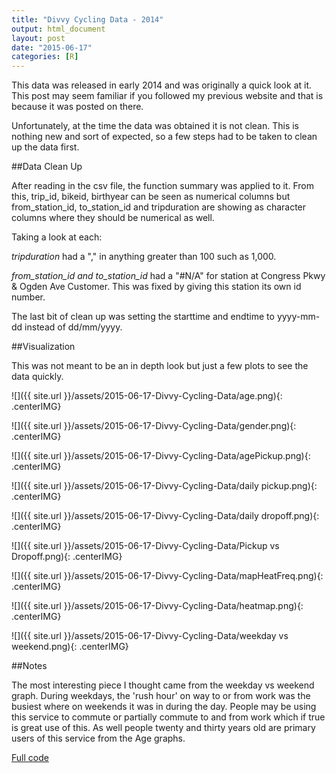 ```yaml
---
title: "Divvy Cycling Data - 2014"
output: html_document
layout: post
date: "2015-06-17"
categories: [R]
---
```


This data was released in early 2014 and was originally a quick look at it.  This post may seem familiar if you followed my previous website and that is because it was posted on there.

Unfortunately, at the time the data was obtained it is not clean. This is nothing new and sort of expected, so a few steps had to be taken to clean up the data first.

##Data Clean Up

After reading in the csv file, the function summary was applied to it. From this, trip_id, bikeid, birthyear can be seen as numerical columns but from_station_id, to_station_id and tripduration are showing as character columns where they should be numerical as well.

Taking a look at each:

_tripduration_ had a "," in anything greater than 100 such as 1,000.

_from_station_id and to_station_id_ had a "#N/A" for station at Congress Pkwy &amp; Ogden Ave Customer. This was fixed by giving this station its own id number.

The last bit of clean up was setting the starttime and endtime to yyyy-mm-dd instead of dd/mm/yyyy.

##Visualization

This was not meant to be an in depth look but just a few plots to see the data quickly.

![]({{ site.url }}/assets/2015-06-17-Divvy-Cycling-Data/age.png){: .centerIMG} 

![]({{ site.url }}/assets/2015-06-17-Divvy-Cycling-Data/gender.png){: .centerIMG} 

![]({{ site.url }}/assets/2015-06-17-Divvy-Cycling-Data/agePickup.png){: .centerIMG} 

![]({{ site.url }}/assets/2015-06-17-Divvy-Cycling-Data/daily pickup.png){: .centerIMG} 

![]({{ site.url }}/assets/2015-06-17-Divvy-Cycling-Data/daily dropoff.png){: .centerIMG} 

![]({{ site.url }}/assets/2015-06-17-Divvy-Cycling-Data/Pickup vs Dropoff.png){: .centerIMG} 

![]({{ site.url }}/assets/2015-06-17-Divvy-Cycling-Data/mapHeatFreq.png){: .centerIMG} 

![]({{ site.url }}/assets/2015-06-17-Divvy-Cycling-Data/heatmap.png){: .centerIMG} 

![]({{ site.url }}/assets/2015-06-17-Divvy-Cycling-Data/weekday vs weekend.png){: .centerIMG} 

##Notes

The most interesting piece I thought came from the weekday vs weekend graph.  During weekdays, the 'rush hour' on way to or from work was the busiest where on weekends it was in during the day.  People may be using this service to commute or partially commute to and from work which if true is great use of this.  As well people twenty and thirty years old are primary users of this service from the Age graphs.

[Full code](https://gist.github.com/awcull/9160251)